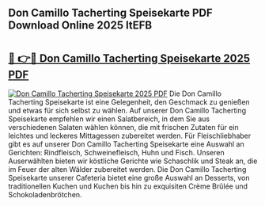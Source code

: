 ## Don Camillo Tacherting Speisekarte PDF Download Online 2025 ltEFB

# <h2><a href="http://gcdkcci.nevu.top/?p=Don+Camillo+Tacherting+Speisekarte">🔗 👉🔴 Don Camillo Tacherting Speisekarte 2025 PDF</a></h2>

[![Don Camillo Tacherting Speisekarte 2025 PDF](https://i.imgur.com/dBaPXMq.png)](http://gcdkcci.nevu.top/?p=Don+Camillo+Tacherting+Speisekarte)
Die Don Camillo Tacherting Speisekarte ist eine Gelegenheit, den Geschmack zu genießen und etwas für sich selbst zu wählen. Auf unserer Don Camillo Tacherting Speisekarte empfehlen wir einen Salatbereich, in dem Sie aus verschiedenen Salaten wählen können, die mit frischen Zutaten für ein leichtes und leckeres Mittagessen zubereitet werden. Für Fleischliebhaber gibt es auf unserer Don Camillo Tacherting Speisekarte eine Auswahl an Gerichten: Rindfleisch, Schweinefleisch, Huhn und Fisch. Unseren Auserwählten bieten wir köstliche Gerichte wie Schaschlik und Steak an, die im Feuer der alten Wälder zubereitet werden. Die Don Camillo Tacherting Speisekarte unserer Cafeteria bietet eine große Auswahl an Desserts, von traditionellen Kuchen und Kuchen bis hin zu exquisiten Crème Brûlée und Schokoladenbrötchen.
